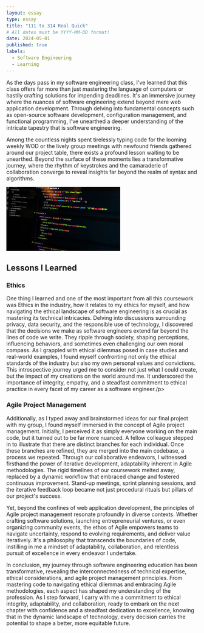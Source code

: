 ```yaml
---
layout: essay
type: essay
title: "111 to 314 Real Quick"
# All dates must be YYYY-MM-DD format!
date: 2024-05-01
published: true
labels:
  - Software Engineering
  - Learning
---
```


<p> As the days pass in my software engineering class, I've learned that this class offers far more than just mastering the language of computers or hastily crafting solutions for impending deadlines. It's an immersive journey where the nuances of software engineering extend beyond mere web application development. Through delving into fundamental concepts such as open-source software development, configuration management, and functional programming, I've unearthed a deeper understanding of the intricate tapestry that is software engineering. </p>

<p>
Among the countless nights spent tirelessly typing code for the looming weekly WOD or the lively group meetings with newfound friends gathered around our project table, there exists a profound lesson waiting to be unearthed. Beyond the surface of these moments lies a transformative journey, where the rhythm of keystrokes and the camaraderie of collaboration converge to reveal insights far beyond the realm of syntax and algorithms.
</p>

<img src="../img/cotton/software-engineering.jpeg" />
<h2>Lessons I Learned</h2>

<h3>Ethics </h3>
<p>One thing I learned and one of the most important from all this coursework was Ethics in the industry, how it relates to my ethics for myself, and how navigating the ethical landscape of software engineering is as crucial as mastering its technical intricacies. Delving into discussions surrounding privacy, data security, and the responsible use of technology, I discovered that the decisions we make as software engineers extend far beyond the lines of code we write. They ripple through society, shaping perceptions, influencing behaviors, and sometimes even challenging our own moral compass. As I grappled with ethical dilemmas posed in case studies and real-world examples, I found myself confronting not only the ethical standards of the industry but also my own personal values and convictions. This introspective journey urged me to consider not just what I could create, but the impact of my creations on the world around me. It underscored the importance of integrity, empathy, and a steadfast commitment to ethical practice in every facet of my career as a software engineer./p>


<h3>Agile Project Management</h3>
<p>
Additionally, as I typed away and brainstormed ideas for our final project with my group, I found myself immersed in the concept of Agile project management. Initially, I perceived it as simply everyone working on the main code, but it turned out to be far more nuanced. A fellow colleague stepped in to illustrate that there are distinct branches for each individual. Once these branches are refined, they are merged into the main codebase, a process we repeated. Through our collaborative endeavors, I witnessed firsthand the power of iterative development, adaptability inherent in Agile methodologies. The rigid timelines of our coursework melted away, replaced by a dynamic workflow that embraced change and fostered continuous improvement. Stand-up meetings, sprint planning sessions, and the iterative feedback loop became not just procedural rituals but pillars of our project's success.</p>

<p>
Yet, beyond the confines of web application development, the principles of Agile project management resonate profoundly in diverse contexts. Whether crafting software solutions, launching entrepreneurial ventures, or even organizing community events, the ethos of Agile empowers teams to navigate uncertainty, respond to evolving requirements, and deliver value iteratively. It's a philosophy that transcends the boundaries of code, instilling in me a mindset of adaptability, collaboration, and relentless pursuit of excellence in every endeavor I undertake. </p>

<p>
In conclusion, my journey through software engineering education has been transformative, revealing the interconnectedness of technical expertise, ethical considerations, and agile project management principles. From mastering code to navigating ethical dilemmas and embracing Agile methodologies, each aspect has shaped my understanding of the profession. As I step forward, I carry with me a commitment to ethical integrity, adaptability, and collaboration, ready to embark on the next chapter with confidence and a steadfast dedication to excellence, knowing that in the dynamic landscape of technology, every decision carries the potential to shape a better, more equitable future.</p>
